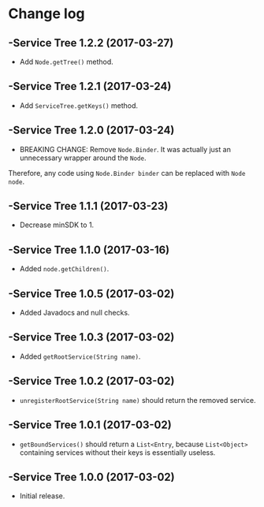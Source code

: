 # Change log

-Service Tree 1.2.2 (2017-03-27)
--------------------------------
- Add `Node.getTree()` method.

-Service Tree 1.2.1 (2017-03-24)
--------------------------------
- Add `ServiceTree.getKeys()` method.

-Service Tree 1.2.0 (2017-03-24)
--------------------------------
- BREAKING CHANGE: Remove `Node.Binder`. It was actually just an unnecessary wrapper around the `Node`.

Therefore, any code using `Node.Binder binder` can be replaced with `Node node`.

-Service Tree 1.1.1 (2017-03-23)
--------------------------------
- Decrease minSDK to 1.

-Service Tree 1.1.0 (2017-03-16)
--------------------------------
- Added `node.getChildren()`.

-Service Tree 1.0.5 (2017-03-02)
--------------------------------
- Added Javadocs and null checks.

-Service Tree 1.0.3 (2017-03-02)
--------------------------------
- Added `getRootService(String name)`.

-Service Tree 1.0.2 (2017-03-02)
--------------------------------
- `unregisterRootService(String name)` should return the removed service.

-Service Tree 1.0.1 (2017-03-02)
--------------------------------
- `getBoundServices()` should return a `List<Entry`, because `List<Object>` containing services without their keys is essentially useless.

-Service Tree 1.0.0 (2017-03-02)
--------------------------------
- Initial release.